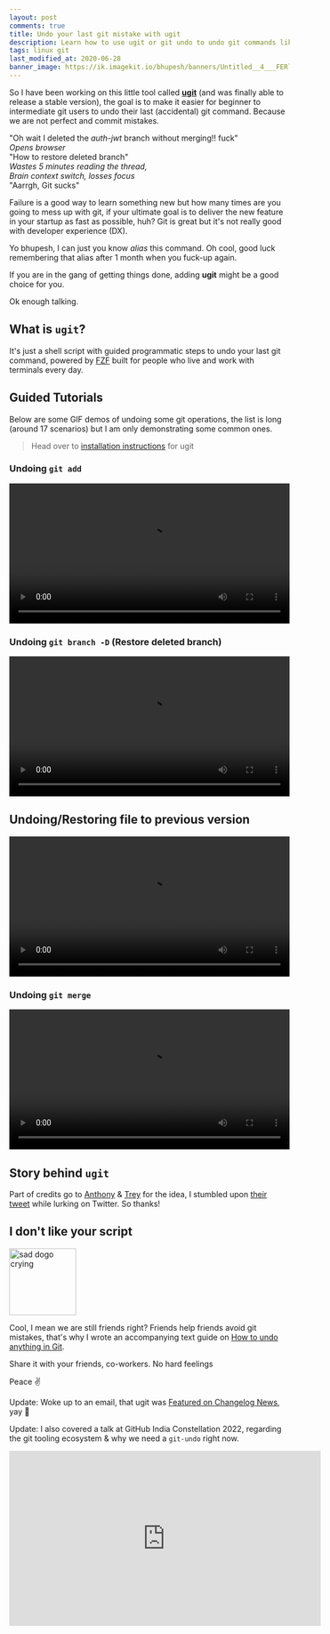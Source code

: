 ```yaml
---
layout: post
comments: true
title: Undo your last git mistake with ugit
description: Learn how to use ugit or git undo to undo git commands like git commit, git push, git merge among many more. ugit helps you fix your last git fuck-up without any hassle, undo from 19+ git scenarios
tags: linux git
last_modified_at: 2020-06-28
banner_image: https://ik.imagekit.io/bhupesh/banners/Untitled__4___FERl1OiR.png
---
```



So I have been working on this little tool called [**ugit**](https://github.com/Bhupesh-V/ugit) (and was finally able to release a stable version), the goal is to make it easier for beginner to intermediate git users to undo their last (accidental) git command.
Because we are not perfect and commit mistakes.

"Oh wait I deleted the _auth-jwt_ branch without merging!! fuck" <br>
_Opens browser_<br>
"How to restore deleted branch"<br>
_Wastes 5 minutes reading the thread,_<br>
_Brain context switch, losses focus_<br>
"Aarrgh, Git sucks"

Failure is a good way to learn something new but how many times are you going to mess up with git, if your ultimate goal is to deliver the new feature in your startup as fast as possible, huh?
Git is great but it's not really good with developer experience (DX).

Yo bhupesh, I can just you know _alias_ this command. Oh cool, good luck remembering that alias after 1 month when you fuck-up again.

If you are in the gang of getting things done, adding **ugit** might be a good choice for you.

Ok enough talking.

## What is `ugit`?

It's just a shell script with guided programmatic steps to undo your last git command, powered by [FZF]() built for people who live and work with terminals every day.


## Guided Tutorials

Below are some GIF demos of undoing some git operations, the list is long (around 17 scenarios) but I am only demonstrating some common ones.

> Head over to [installation instructions](https://github.com/Bhupesh-V/ugit#installation) for ugit

### Undoing `git add`

<video width="100%" controls>
  <source src="https://user-images.githubusercontent.com/34342551/121651365-29dbdc80-cab8-11eb-8c43-6d0c4b1509ad.mp4" type="video/mp4">
</video>

### Undoing `git branch -D` (Restore deleted branch)

<video width="100%" controls>
  <source src="https://user-images.githubusercontent.com/34342551/121650985-c487eb80-cab7-11eb-9b6a-9257fa704d1c.mp4" type="video/mp4">
</video>

## Undoing/Restoring file to previous version

<video width="100%" controls>
  <source src="https://drive.google.com/uc?export=view&id=1BrUdWc9EbPtuUHZfNIyfLT0NSBu802RR" type="video/mp4">
</video>

### Undoing `git merge`

<video width="100%" controls>
  <source src="https://user-images.githubusercontent.com/34342551/121651071-d9fd1580-cab7-11eb-929d-d9359a64f0eb.mp4" type="video/mp4">
</video>


## Story behind `ugit`

Part of credits go to [Anthony](https://twitter.com/anthonypjshaw) & [Trey](https://twitter.com/treyhunner) for the idea, I stumbled upon [their tweet](https://twitter.com/anthonypjshaw/status/1377162020554874886?s=20) while lurking on Twitter.
So thanks!

## I don't like your script

<img alt="sad dogo crying" height="120px" src="https://ik.imagekit.io/bhupesh/blog_content_pics/sed-doggo_e7RD-mM7L.webp">

Cool, I mean we are still friends right?
Friends help friends avoid git mistakes, that's why I wrote an accompanying text guide on [How to undo anything in Git](https://til.bhupesh.me/notes/git/how-to-undo-anything-in-git).

Share it with your friends, co-workers. No hard feelings

Peace ✌️

Update: Woke up to an email, that ugit was [Featured on Changelog News](https://changelog.com/news/ugit-helps-you-undo-your-last-git-command-with-grace-8X6L#discussion), yay 🎉️

Update: I also covered a talk at GitHub India Constellation 2022, regarding the git tooling ecosystem & why we need a `git-undo` right now.

<center>
<iframe width="560" height="315" src="https://www.youtube.com/embed/jpR9BMFmh4Y?start=15240" title="YouTube video player" frameborder="0" allow="accelerometer; autoplay; clipboard-write; encrypted-media; gyroscope; picture-in-picture" allowfullscreen></iframe>
</center>
